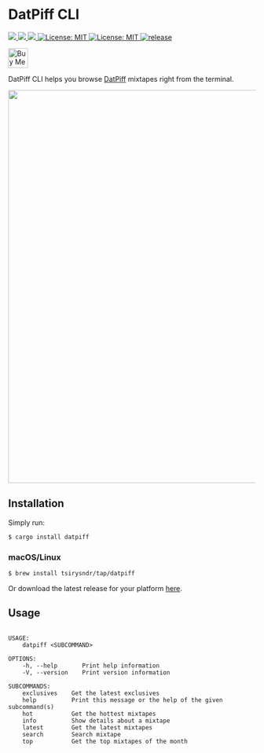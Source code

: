 # DatPiff CLI

<p>
  <a href="https://crates.io/crates/datpiff" target="_blank">
    <img src="https://img.shields.io/crates/v/datpiff.svg" />
  </a>
   <a href="https://crates.io/crates/datpiff" target="_blank">
    <img src="https://img.shields.io/crates/dr/datpiff" />
  </a>
  <a href="https://docs.rs/datpiff" target="_blank">
    <img src="https://docs.rs/datpiff/badge.svg" />
  </a>
  <a href="LICENSE" target="_blank">
    <img alt="License: MIT" src="https://img.shields.io/badge/License-MIT-blue.svg" />
  </a>
  <a href="https://github.com/tsirysndr/datpiff/actions/workflows/release.yml" target="_blank">
    <img alt="License: MIT" src="https://github.com/tsirysndr/datpiff/actions/workflows/release.yml/badge.svg" />
  </a>
  <a href="https://github.com/tsirysndr/datpiff/actions/workflows/rust-clippy.yml" target="_blank">
    <img alt="release" src="https://github.com/tsirysndr/datpiff/actions/workflows/rust-clippy.yml/badge.svg?branch=master" />
  </a>
</p>

<p>
<a href="https://www.buymeacoffee.com/tsiry">
  <img src="https://cdn.buymeacoffee.com/buttons/v2/default-red.png" alt="Buy Me A Coffee" height="40" />
</a>
</p>

DatPiff CLI helps you browse [DatPiff](https://www.datpiff.com/) mixtapes right from the terminal.

<img width="800" src="https://cdn.jsdelivr.net/gh/tsirysndr/datpiff@master/datpiff-preview.svg">

## Installation

Simply run:

```bash
$ cargo install datpiff
```

### macOS/Linux

```bash
$ brew install tsirysndr/tap/datpiff
```

Or download the latest release for your platform [here](https://github.com/tsirysndr/datpiff/releases).

## Usage

```

USAGE:
    datpiff <SUBCOMMAND>

OPTIONS:
    -h, --help       Print help information
    -V, --version    Print version information

SUBCOMMANDS:
    exclusives    Get the latest exclusives
    help          Print this message or the help of the given subcommand(s)
    hot           Get the hottest mixtapes
    info          Show details about a mixtape
    latest        Get the latest mixtapes
    search        Search mixtape
    top           Get the top mixtapes of the month

```
